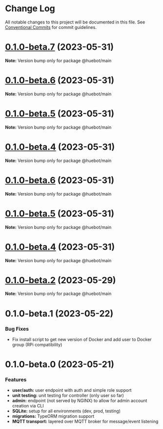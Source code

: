 # Change Log

All notable changes to this project will be documented in this file.
See [Conventional Commits](https://conventionalcommits.org) for commit guidelines.

# [0.1.0-beta.7](https://github.com/huebot-iot/huebot/compare/0.1.0-beta.6...0.1.0-beta.7) (2023-05-31)

**Note:** Version bump only for package @huebot/main

# [0.1.0-beta.6](https://github.com/huebot-iot/huebot/compare/0.1.0-beta.5...0.1.0-beta.6) (2023-05-31)

**Note:** Version bump only for package @huebot/main

# [0.1.0-beta.5](https://github.com/huebot-iot/huebot/compare/0.1.0-beta.3...0.1.0-beta.5) (2023-05-31)

**Note:** Version bump only for package @huebot/main

# [0.1.0-beta.4](https://github.com/huebot-iot/huebot/compare/0.1.0-beta.3...0.1.0-beta.4) (2023-05-31)

**Note:** Version bump only for package @huebot/main

# [0.1.0-beta.6](https://github.com/huebot-iot/huebot/compare/0.1.0-beta.3...0.1.0-beta.6) (2023-05-31)

**Note:** Version bump only for package @huebot/main

# [0.1.0-beta.5](https://github.com/huebot-iot/huebot/compare/0.1.0-beta.3...0.1.0-beta.5) (2023-05-31)

**Note:** Version bump only for package @huebot/main

# [0.1.0-beta.4](https://github.com/huebot-iot/huebot/compare/0.1.0-beta.3...0.1.0-beta.4) (2023-05-31)

**Note:** Version bump only for package @huebot/main

# [0.1.0-beta.2](https://github.com/huebot-iot/huebot/compare/0.1.0-beta.1...0.1.0-beta.2) (2023-05-29)

**Note:** Version bump only for package @huebot/main

# 0.1.0-beta.1 (2023-05-22)

### Bug Fixes

* Fix install script to get new version of Docker and add user to Docker group (RPi compatibility)

# 0.1.0-beta.0 (2023-05-21)

### Features
* **user/auth:** user endpoint with auth and simple role support
* **unit testing:** unit testing for controller (only user so far)
* **admin:** endpoint (not served by NGINX) to allow for admin account creation via CLI
* **SQLite:** setup for all environments (dev, prod, testing)
* **migrations:** TypeORM migration support
* **MQTT transport:** layered over MQTT broker for message/event listening
